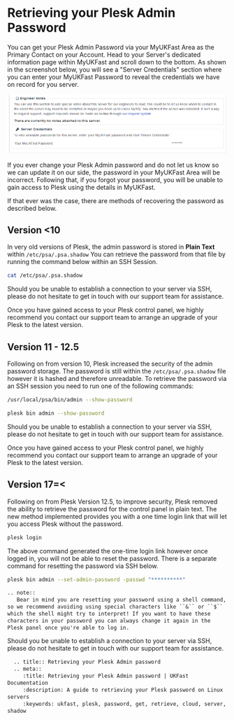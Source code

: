 # Retrieving your Plesk Admin Password

You can get your Plesk Admin Password via your MyUKFast Area as the Primary Contact on your Account.
Head to your Server's dedicated information page within MyUKFast and scroll down to the bottom.
As shown in the screenshot below, you will see a "Server Credentials" section where you can enter your MyUKFast Password to reveal the credentials we have on record for you server.

![Server Credentials](files/servercredentials.PNG)

If you ever change your Plesk Admin password and do not let us know so we can update it on our side, the password in your MyUKFast Area will be incorrect.
Following that, if you forgot your password, you will be unable to gain access to Plesk using the details in MyUKFast.

If that ever was the case, there are methods of recovering the password as described below.

## Version <10

In very old versions of Plesk, the admin password is stored in **Plain Text** within `/etc/psa/.psa.shadow`
You can retrieve the password from that file by running the command below within an SSH Session.

```bash
cat /etc/psa/.psa.shadow
```
Should you be unable to establish a connection to your server via SSH, please do not hesitate to get in touch with our support team for assistance.

Once you have gained access to your Plesk control panel, we highly recommend you contact our support team to arrange an upgrade of your Plesk to the latest version.

## Version 11 - 12.5

Following on from version 10, Plesk increased the security of the admin password storage. The password is still within the `/etc/psa/.psa.shadow` file however it is hashed and therefore unreadable. To retrieve the password via an SSH session you need to run one of the following commands:

```bash
/usr/local/psa/bin/admin --show-password
```

```bash
plesk bin admin --show-password
```

Should you be unable to establish a connection to your server via SSH, please do not hesitate to get in touch with our support team for assistance.

Once you have gained access to your Plesk control panel, we highly recommend you contact our support team to arrange an upgrade of your Plesk to the latest version.

## Version 17=<

Following on from Plesk Version 12.5, to improve security, Plesk removed the ability to retrieve the password for the control panel in plain text.
The new method implemented provides you with a one time login link that will let you access Plesk without the password.

```bash
plesk login
```

The above command generated the one-time login link however once logged in, you will not be able to reset the password.
There is a separate command for resetting the password via SSH below.

```bash
plesk bin admin --set-admin-password -passwd "**********"
```

```eval_rst
.. note::
   Bear in mind you are resetting your password using a shell command, so we recommend avoiding using special characters like ``&`` or ``$`` which the shell might try to interpret! If you want to have these characters in your password you can always change it again in the Plesk panel once you're able to log in.
```

Should you be unable to establish a connection to your server via SSH, please do not hesitate to get in touch with our support team for assistance.

```eval_rst
  .. title:: Retrieving your Plesk Admin password
  .. meta::
     :title: Retrieving your Plesk Admin password | UKFast Documentation
     :description: A guide to retrieving your Plesk password on Linux servers
     :keywords: ukfast, plesk, password, get, retrieve, cloud, server, shadow
```